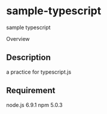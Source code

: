 # sample-typescript
sample typescript

Overview
## Description
a practice for typescript.js

## Requirement
node.js 6.9.1
npm 5.0.3
